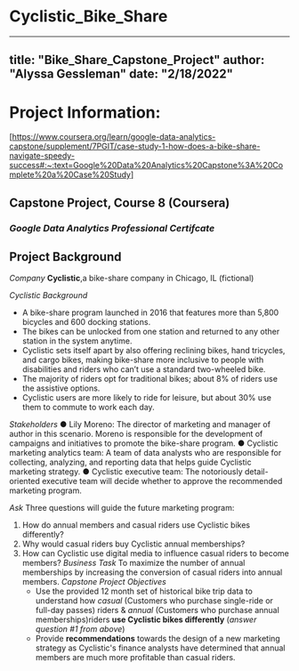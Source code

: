 # Cyclistic_Bike_Share
---
title: "Bike_Share_Capstone_Project"
author: "Alyssa Gessleman"
date: "2/18/2022"
---
# **Project Information**:
[https://www.coursera.org/learn/google-data-analytics-capstone/supplement/7PGIT/case-study-1-how-does-a-bike-share-navigate-speedy-success#:~:text=Google%20Data%20Analytics%20Capstone%3A%20Complete%20a%20Case%20Study]

## **Capstone Project, Course 8 (Coursera)**

### *Google Data Analytics Professional Certifcate*

## **Project Background**

 *Company* 
 **Cyclistic**,a bike-share company in Chicago, IL (fictional)
  
  *Cyclistic Background* 
  * A bike-share program launched in 2016 that features more than 5,800 bicycles and 600 docking stations.   
  * The bikes can be unlocked from one station and returned to any other station in the system anytime.
  * Cyclistic sets itself apart by also offering reclining bikes, hand tricycles, and cargo bikes, making bike-share more inclusive to people        with disabilities and riders who can’t use a standard two-wheeled bike. 
  * The majority of riders opt for traditional bikes; about 8% of riders use the assistive options. 
  * Cyclistic users are more likely to ride for leisure, but about 30% use them to commute to work each day.
  
  *Stakeholders*
  ● Lily Moreno: The director of marketing and manager of author in this scenario.  Moreno is responsible for the development of campaigns
  and initiatives to promote the bike-share program.
  ● Cyclistic marketing analytics team: A team of data analysts who are responsible for collecting, analyzing, and
  reporting data that helps guide Cyclistic marketing strategy. 
  ● Cyclistic executive team: The notoriously detail-oriented executive team will decide whether to approve the
  recommended marketing program.
  
   *Ask*
Three questions will guide the future marketing program:
1. How do annual members and casual riders use Cyclistic bikes differently?
2. Why would casual riders buy Cyclistic annual memberships?
3. How can Cyclistic use digital media to influence casual riders to become members?
   *Business Task* 
  To maximize the number of annual memberships by increasing the conversion of casual riders into annual members.
   *Capstone Project Objectives* 
      * Use the provided 12 month set of historical bike trip data to understand how *casual* (Customers who purchase single-ride or full-day           passes) riders & *annual* (Customers who purchase annual memberships)riders **use Cyclistic bikes differently** (*answer question #1             from above*) 
      * Provide **recommendations** towards the design of a new marketing strategy as Cyclistic's finance analysts have determined that annual           members are much more profitable than casual riders.
